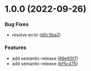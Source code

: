 # 1.0.0 (2022-09-26)


### Bug Fixes

* resolve error ([d0c3ba2](https://github.com/Teemwu/cnblog2md/commit/d0c3ba252a1f7ed42b153d259fc4c9c45e8f160c))


### Features

* add semantic-release ([89e65f7](https://github.com/Teemwu/cnblog2md/commit/89e65f7db34a3326558e47e1d4dcfc053fb8b1a8))
* add semantic-release ([bf5c475](https://github.com/Teemwu/cnblog2md/commit/bf5c475d789d85108d8e968ecce270f9e86d07c9))
